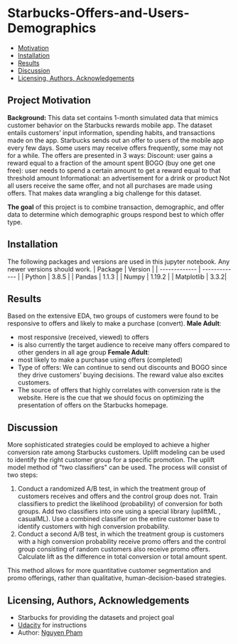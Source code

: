 # Starbucks-Offers-and-Users-Demographics
- [Motivation](#Project-Motivation)
- [Installation](#Installation)
- [Results](#Results)
- [Discussion](#Discussion)
- [Licensing, Authors, Acknowledgements](#License)

## Project Motivation <a name="Project-Motivation"></a>

**Background:** This data set contains 1-month simulated data that mimics customer behavior on the Starbucks rewards mobile app. The dataset entails customers’ input information, spending habits, and transactions made on the app.
Starbucks sends out an offer to users of the mobile app every few days. Some users may receive offers frequently, some may not for a while. The offers are presented in 3 ways:
Discount: user gains a reward equal to a fraction of the amount spent
BOGO (buy one get one free): user needs to spend a certain amount to get a reward equal to that threshold amount
Informational: an advertisement for a drink or product
Not all users receive the same offer, and not all purchases are made using offers. That makes data wrangling a big challenge for this dataset.

**The goal** of this project is to combine transaction, demographic, and offer data to determine which demographic groups respond best to which offer type.

## Installation <a name="Installation"></a>
The following packages and versions are used in this jupyter notebook. Any newer versions should work. 
| Package  | Version |
| ------------- | ------------- |
| Python  | 3.8.5  |
| Pandas  | 1.1.3  |
| Numpy   | 1.19.2 |
| Matplotlib | 3.3.2|

## Results <a name="Results"></a>
Based on the extensive EDA, two groups of customers were found to be responsive to offers and likely to make a purchase (convert).
**Male Adult**:
- most responsive (received, viewed) to offers
- is also currently the target audience to receive many offers compared to other genders in all age group
**Female Adult**:
- most likely to make a purchase using offers (completed)
- Type of offers: We can continue to send out discounts and BOGO since they drive customers’ buying decisions. The reward value also excites customers.
- The source of offers that highly correlates with conversion rate is the website. Here is the cue that we should focus on optimizing the presentation of offers on the Starbucks homepage.

## Discussion <a name="Discussion"></a>
More sophisticated strategies could be employed to achieve a higher conversion rate among Starbucks customers. Uplift modeling can be used to identify the right customer group for a specific promotion. The uplift model method of "two classifiers" can be used. The process will consist of two steps:
1. Conduct a randomized A/B test, in which the treatment group of customers receives and offers and the control group does not. Train classifiers to predict the likelihood (probability) of conversion for both groups. Add two classifiers into one using a special library (upliftML , casualML). Use a combined classifier on the entire customer base to identify customers with high conversion probability.
2. Conduct a second A/B test, in which the treatment group is customers with a high conversion probability receive promo offers and the control group consisting of random customers also receive promo offers. Calculate lift as the difference in total conversion or total amount spent.

This method allows for more quantitative customer segmentation and promo offerings, rather than qualitative, human-decision-based strategies.

## Licensing, Authors, Acknowledgements <a name="License"></a>
* Starbucks for providing the datasets and project goal
* [Udacity](https://www.udacity.com/) for instructions
* Author: [Nguyen Pham](https://github.com/Az-otrope)
